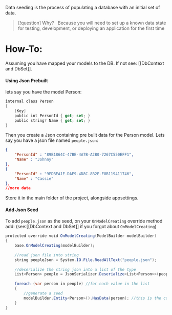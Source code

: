 Data seeding is the process of populating a database with an initial set of data.
>[!question] Why?  
>Because you will need to set up a known data state for testing, development, or deploying an application for the first time
# How-To:
Assuming  you have mapped your models to the DB. If not see: [[DbContext and DbSet]].
#### Using Json Prebuilt
lets say you have the model Person:
```c#
internal class Person
{
	[Key]
	public int PersonId { get; set; }
	public string? Name { get; set; }
}
```

Then you create a Json containing pre built data for the Person model.
Lets say you have a json file named `people.json`:
```json
{
	"PersonId" : "89B1864C-47BE-4A7B-A2B0-7267C550EFF1",
	"Name" : "Johnny"
},
{
	"PersonId" : "9FDBEA1E-DAE9-4D8C-8B2E-F8B119411746",
	"Name" : "Cassie"
},
//more data
```
Store it in the main folder of the project, alongside appsettings.
#### Add Json Seed
To add `people.json` as the seed, 
on your `OnModelCreating` override method add:  (see:[[DbContext and DbSet]] if you forgot about `OnModelCreating`)
```c#
protected override void OnModelCreating(ModelBuilder modelBuilder)
{
    base.OnModelCreating(modelBuilder);
    
	//read json file into string
    string peopleJson = System.IO.File.ReadAllText("people.json");
    
    //deserialize the string json into a list of the type
	List<Person> people = JsonSerializer.Deserialize<List<Person>>(peopleJson);
	
	foreach (var person in people) //for each value in the list
	{
		//generate a seed
	    modelBuilder.Entity<Person>().HasData(person); //this is the code that generate the seed
	}
}
```